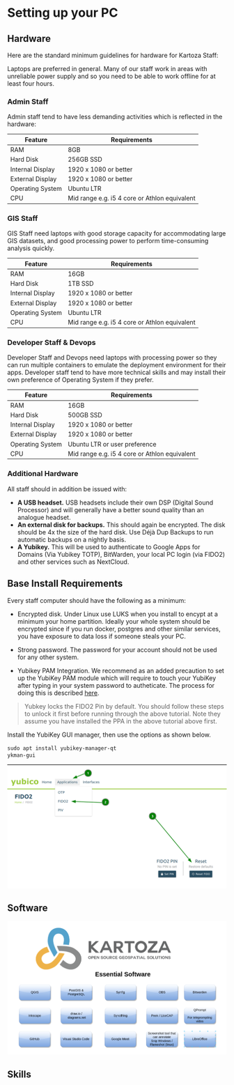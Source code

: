 # Setting up your PC

## Hardware

Here are the standard minimum guidelines for hardware for Kartoza Staff:

Laptops are preferred in general. Many of our staff work in areas with unreliable power supply and so you need to be able to work offline for at least four hours.

### Admin Staff

Admin staff tend to have less demanding activities which is reflected in the hardware:

Feature | Requirements
--------|--------------
RAM | 8GB
Hard Disk | 256GB SSD
Internal Display | 1920 x 1080 or better
External Display | 1920 x 1080 or better
Operating System | Ubuntu LTR
CPU | Mid range e.g. i5 4 core or Athlon equivalent

### GIS Staff

GIS Staff need laptops with good storage capacity for accommodating large GIS datasets, and good processing power to perform time-consuming analysis quickly.

Feature | Requirements
--------|--------------
RAM | 16GB
Hard Disk | 1TB SSD
Internal Display | 1920 x 1080 or better
External Display | 1920 x 1080 or better
Operating System | Ubuntu LTR
CPU | Mid range e.g. i5 4 core or Athlon equivalent

### Developer Staff & Devops

Developer Staff and Devops need laptops with processing power so they can run multiple containers to emulate the deployment environment for their apps. Developer staff tend to have more technical skills and may install their own preference of Operating System if they prefer.

Feature | Requirements
--------|--------------
RAM | 16GB
Hard Disk | 500GB SSD
Internal Display | 1920 x 1080 or better
External Display | 1920 x 1080 or better
Operating System | Ubuntu LTR or user preference
CPU | Mid range e.g. i5 4 core or Athlon equivalent

### Additional Hardware

All staff should in addition be issued with:

* **A USB headset.** USB headsets include their own DSP (Digital Sound Processor) and will generally have a better sound quality than an analogue headset.
* **An external disk for backups.** This should again be encrypted. The disk should be 4x the size of the hard disk. Use Déjà Dup Backups to run automatic backups on a nightly basis.
* **A Yubikey.** This will be used to authenticate to Google Apps for Domains (Via Yubikey TOTP), BitWarden, your local PC login (via FIDO2) and other services such as NextCloud.

## Base Install Requirements

Every staff computer should have the following as a minimum:

* Encrypted disk. Under Linux use LUKS when you install to encypt at a minimum your home partition. Ideally your whole system should be encrypted since if you run docker, postgres and other similar services, you have exposure to data loss if someone steals your PC.

* Strong password. The password for your account should not be used for any other system.

* Yubikey PAM Integration. We recommend as an added precaution to set up the YubiKey PAM module which will require to touch your YubiKey after typing in your system password to autheticate. The process for doing this is described [here](https://support.yubico.com/hc/en-us/articles/360016649099-Ubuntu-Linux-Login-Guide-U2F).

> Yubkey locks the FIDO2 Pin by default. You should follow  these steps to unlock it first before running through the above tutorial. Note they assume you have installed the PPA in the above tutorial above first.

Install the YubiKey GUI manager, then use the options as shown below.

```
sudo apt install yubikey-manager-qt
ykman-gui
```

![FIDO2 Reset](./img/reset-yubikey-fido-keys.png)

## Software

![Essential Software](./img/essential_software.png)

## Skills
